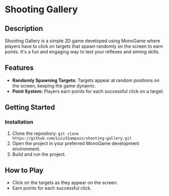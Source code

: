 # Shooting Gallery

## Description

Shooting Gallery is a simple 2D game developed using MonoGame where players have to click on targets that spawn randomly on the screen to earn points. It's a fun and engaging way to test your reflexes and aiming skills.

## Features

- **Randomly Spawning Targets:** Targets appear at random positions on the screen, keeping the game dynamic.
- **Point System:** Players earn points for each successful click on a target.

## Getting Started

### Installation

1. Clone the repository: `git clone https://github.com/LuizSSampaio/shooting-gallery.git`
2. Open the project in your preferred MonoGame development environment.
3. Build and run the project.

## How to Play

- Click on the targets as they appear on the screen.
- Earn points for each successful click.

